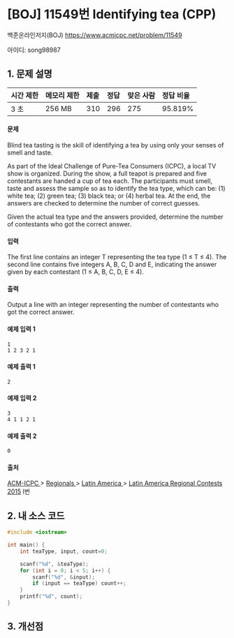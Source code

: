 # [BOJ] 11549번 Identifying tea (CPP)

백준온라인저지(BOJ) https://www.acmicpc.net/problem/11549

아이디: song98987



## 1. 문제 설명

| 시간 제한 | 메모리 제한 | 제출 | 정답 | 맞은 사람 | 정답 비율 |
| :-------- | :---------- | :--- | :--- | :-------- | :-------- |
| 3 초      | 256 MB      | 310  | 296  | 275       | 95.819%   |

#### 문제

Blind tea tasting is the skill of identifying a tea by using only your senses of smell and taste.

As part of the Ideal Challenge of Pure-Tea Consumers (ICPC), a local TV show is organized. During the show, a full teapot is prepared and five contestants are handed a cup of tea each. The participants must smell, taste and assess the sample so as to identify the tea type, which can be: (1) white tea; (2) green tea; (3) black tea; or (4) herbal tea. At the end, the answers are checked to determine the number of correct guesses.

Given the actual tea type and the answers provided, determine the number of contestants who got the correct answer.

#### 입력

The first line contains an integer T representing the tea type (1 ≤ T ≤ 4). The second line contains five integers A, B, C, D and E, indicating the answer given by each contestant (1 ≤ A, B, C, D, E ≤ 4).

#### 출력

Output a line with an integer representing the number of contestants who got the correct answer.



#### 예제 입력 1

```
1
1 2 3 2 1
```

#### 예제 출력 1

```
2
```

#### 예제 입력 2

```
3
4 1 1 2 1
```

#### 예제 출력 2

```
0
```



#### 출처

[ACM-ICPC ](https://www.acmicpc.net/category/1)> [Regionals ](https://www.acmicpc.net/category/7)> [Latin America ](https://www.acmicpc.net/category/103)> [Latin America Regional Contests 2015](https://www.acmicpc.net/category/detail/1418) I번



## 2. 내 소스 코드

```C++
#include <iostream>

int main() {
	int teaType, input, count=0;

	scanf("%d", &teaType);
	for (int i = 0; i < 5; i++) {
		scanf("%d", &input);
		if (input == teaType) count++;
	}
	printf("%d", count);
}
```



## 3. 개선점

